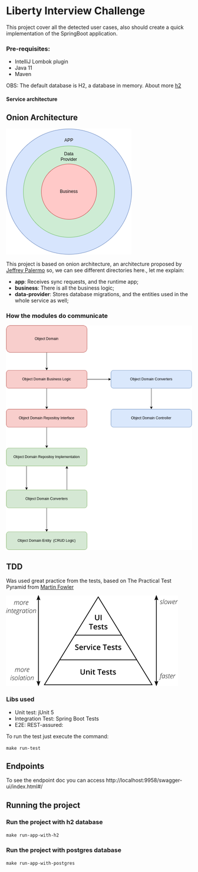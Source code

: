 # Liberty Interview Challenge

This project cover all the detected user cases, also  should create a quick implementation of the SpringBoot application.

### Pre-requisites:
* IntelliJ Lombok plugin
* Java 11
* Maven

OBS: The default database is H2, a database in memory. About more [h2](https://www.baeldung.com/spring-boot-h2-database)

#### Service architecture

## Onion Architecture

![img.png](onion-arch.png) 

This project is based on onion architecture, an architecture proposed by [Jeffrey Palermo](https://jeffreypalermo.com/2008/07/the-onion-architecture-part-1/)
so, we can see different directories here., let me explain:

- **app**: Receives sync requests, and the runtime app;
- **business**: There is all the business logic;
- **data-provider**: Stores database migrations, and the entities used in the whole service as well;

### How the modules do communicate

![img.png](flow-onion-arch.png)

## TDD
Was used great practice from the tests, based on The Practical Test Pyramid from [Martin Fowler](https://martinfowler.com/articles/practical-test-pyramid.html)

![img.png](ptest.png)

### Libs used
- Unit test: jUnit 5 
- Integration Test: Spring Boot Tests
- E2E: REST-assured:

To run the test just execute the command:

`make run-test`

## Endpoints

To see the endpoint doc you can access
http://localhost:9958/swagger-ui/index.html#/

## Running the project

### Run the project with h2 database

`make run-app-with-h2`

### Run the project with postgres database

`make run-app-with-postgres`


